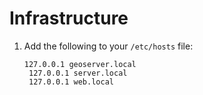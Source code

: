 # Infrastructure
1. Add the following to your `/etc/hosts` file:
   ```
   127.0.0.1 geoserver.local
    127.0.0.1 server.local
    127.0.0.1 web.local
   ```